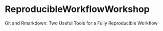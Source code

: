 # ReproducibleWorkflowWorkshop
Git and Rmarkdown: Two Useful Tools for a Fully Reproducible Workflow
